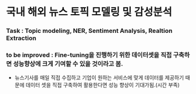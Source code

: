 # 국내 해외 뉴스 토픽 모델링 및 감성분석

### Task : Topic modeling, NER, Sentiment Analysis, Realtion Extraction

### to be improved : Fine-tuning을 진행하기 위한 데이터셋을 직접 구축하면 성능향상에 크게 기여할 수 있을 것이라고 봄. 

- 뉴스기사를 매일 직접 수집하고 기업이 원하는 서비스에 맞게 데이터를 제공하기 때문에 데이터 셋을 직접 구축하여 활용한다면 성능 향상이 기대가됨.(시간 부족)

